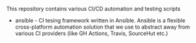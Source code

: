 This repository contains various CI/CD automation and testing scripts


- ansible - CI tesing framework written in Ansible. Ansible is a flexible
  cross-platform automation solution that we use to abstract away from various
  CI providers (like GH Actions, Travis, SourceHut etc.)
